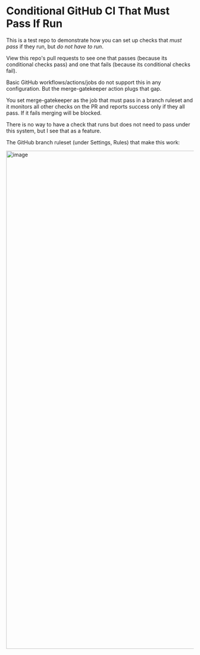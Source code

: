 # Conditional GitHub CI That Must Pass If Run

This is a test repo to demonstrate how you can set up checks that *must pass* if they run, but *do not have to run*.

View this repo's pull requests to see one that passes (because its conditional checks pass) and one that fails (because its conditional checks fail).

Basic GitHub workflows/actions/jobs do not support this in any configuration. But the merge-gatekeeper action plugs that gap. 

You set merge-gatekeeper as the job that must pass in a branch ruleset and it monitors all other checks on the PR and reports success only if they all pass. If it fails merging will be blocked.

There is no way to have a check that runs but does not need to pass under this system, but I see that as a feature.

The GitHub branch ruleset (under Settings, Rules) that make this work:

<img width="1258" height="1336" alt="image" src="https://github.com/user-attachments/assets/56969748-09c9-4ea4-a187-a6e0200eb399" />

